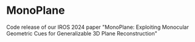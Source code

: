 # MonoPlane
Code release of our IROS 2024 paper "MonoPlane: Exploiting Monocular Geometric Cues for Generalizable 3D Plane Reconstruction"
